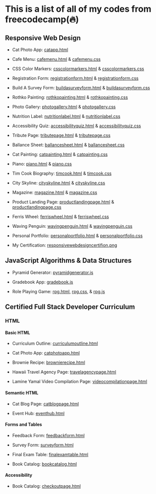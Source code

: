 <h1>This is a list of all of my codes from freecodecamp(🔥)</h1>

<h2>Responsive Web Design</h2>

- Cat Photo App: <a href="https://github.com/bcflores11/free.code.camp/blob/main/Responsive%20Web%20Design/catapp.html">catapp.html</a>

- Cafe Menu: <a href="https://github.com/bcflores11/free.code.camp/blob/main/Responsive%20Web%20Design/cafemenu.html">cafemenu.html</a> & <a href="https://github.com/bcflores11/free.code.camp/blob/main/Responsive%20Web%20Design/cafemenu.css">cafemenu.css</a>

- CSS Color Markers: <a href="https://github.com/bcflores11/free.code.camp/blob/main/Responsive%20Web%20Design/csscolormarkers.html">csscolormarkers.html</a> & <a href="https://github.com/bcflores11/free.code.camp/blob/main/Responsive%20Web%20Design/csscolormarkers.css">csscolormarkers.css</a>

- Registration Form: <a href="https://github.com/bcflores11/free.code.camp/blob/main/Responsive%20Web%20Design/registrationform.html">registrationform.html</a> & <a href="https://github.com/bcflores11/free.code.camp/blob/main/Responsive%20Web%20Design/registrationform.css">registrationform.css</a>

- Build A Survey Form: <a href="https://github.com/bcflores11/free.code.camp/blob/main/Responsive%20Web%20Design/buildasurveyform.html">buildasurveyform.html</a> & <a href="https://github.com/bcflores11/free.code.camp/blob/main/Responsive%20Web%20Design/buildasurveyform.css">buildasurveyform.css</a>

- Rothko Painting: <a href="https://github.com/bcflores11/free.code.camp/blob/main/Responsive%20Web%20Design/rothkopainting.html">rothkopainting.html</a> & <a href="https://github.com/bcflores11/free.code.camp/blob/main/Responsive%20Web%20Design/rothkopainting.css">rothkopainting.css</a>

- Photo Gallery: <a href="https://github.com/bcflores11/free.code.camp/blob/main/Responsive%20Web%20Design/photogallery.html">photogallery.html</a> & <a href="https://github.com/bcflores11/free.code.camp/blob/main/Responsive%20Web%20Design/photogallery.css">photogallery.css</a>

- Nutrition Label: <a href="https://github.com/bcflores11/free.code.camp/blob/main/Responsive%20Web%20Design/nutritionlabel.html">nutritionlabel.html</a> & <a href="https://github.com/bcflores11/free.code.camp/blob/main/Responsive%20Web%20Design/nutritionlabel.css">nutritionlabel.css</a>

- Accessibility Quiz: <a href="https://github.com/bcflores11/free.code.camp/blob/main/Responsive%20Web%20Design/accessibilityquiz.html">accessibilityquiz.html</a> & <a href="https://github.com/bcflores11/free.code.camp/blob/main/Responsive%20Web%20Design/accessibilityquiz.css">accessibilityquiz.css</a>

- Tribute Page: <a href="https://github.com/bcflores11/free.code.camp/blob/main/Responsive%20Web%20Design/tributepage.html">tributepage.html</a> & <a href="https://github.com/bcflores11/free.code.camp/blob/main/Responsive%20Web%20Design/tributepage.css">tributepage.css</a>

- Ballance Sheet: <a href="https://github.com/bcflores11/free.code.camp/blob/main/Responsive%20Web%20Design/ballancesheet.html">ballancesheet.html</a> & <a href="https://github.com/bcflores11/free.code.camp/blob/main/Responsive%20Web%20Design/ballancesheet.css">ballancesheet.css</a>

- Cat Painting: <a href="https://github.com/bcflores11/free.code.camp/blob/main/Responsive%20Web%20Design/catpainting.html">catpainting.html</a> & <a href="https://github.com/bcflores11/free.code.camp/blob/main/Responsive%20Web%20Design/catpainting.css">catpainting.css</a>

- Piano: <a href="https://github.com/bcflores11/free.code.camp/blob/main/Responsive%20Web%20Design/piano.html">piano.html</a> & <a href="https://github.com/bcflores11/free.code.camp/blob/main/Responsive%20Web%20Design/piano.css">piano.css</a>

- Tim Cook Biography: <a href="https://github.com/bcflores11/free.code.camp/blob/main/Responsive%20Web%20Design/timcook.html">timcook.html</a> & <a href="https://github.com/bcflores11/free.code.camp/blob/main/Responsive%20Web%20Design/timcook.css">timcook.css</a>

- City Skyline: <a href="https://github.com/bcflores11/free.code.camp/blob/main/Responsive%20Web%20Design/cityskyline.html">cityskyline.html</a> & <a href="https://github.com/bcflores11/free.code.camp/blob/main/Responsive%20Web%20Design/cityskyline.css">cityskyline.css</a>

- Magazine: <a href="https://github.com/bcflores11/free.code.camp/blob/main/Responsive%20Web%20Design/magazine.html">magazine.html</a> & <a href="https://github.com/bcflores11/free.code.camp/blob/main/Responsive%20Web%20Design/magazine.css">magazine.css</a>

- Product Landing Page: <a href="https://github.com/bcflores11/free.code.camp/blob/main/Responsive%20Web%20Design/productlandingpage.html">productlandingpage.html</a> & <a href="https://github.com/bcflores11/free.code.camp/blob/main/Responsive%20Web%20Design/productlandingpage.css">productlandingpage.css</a>

- Ferris Wheel: <a href="https://github.com/bcflores11/free.code.camp/blob/main/Responsive%20Web%20Design/ferriswheel.html">ferriswheel.html</a> & <a href="https://github.com/bcflores11/free.code.camp/blob/main/Responsive%20Web%20Design/ferriswheel.css">ferriswheel.css</a>

- Waving Penguin: <a href="https://github.com/bcflores11/free.code.camp/blob/main/Responsive%20Web%20Design/wavingpenguin.html">wavingpenguin.html</a> & <a href="https://github.com/bcflores11/free.code.camp/blob/main/Responsive%20Web%20Design/wavingpenguin.css">wavingpenguin.css</a>

- Personal Portfolio: <a href="https://github.com/bcflores11/free.code.camp/blob/main/Responsive%20Web%20Design/personalportfolio.html">personalportfolio.html</a> & <a href="https://github.com/bcflores11/free.code.camp/blob/main/Responsive%20Web%20Design/personalportfolio.css">personalportfolio.css</a>

- My Certification: <a href="https://github.com/bcflores11/free.code.camp/blob/main/Responsive%20Web%20Design/responsivewebdesigncertifion.png">responsivewebdesigncertifion.png</a>

<h2>JavaScript Algorithms & Data Structures</h2>

- Pyramid Generator: <a href="https://github.com/bcflores11/free.code.camp/blob/main/JavaScript%20Algorithms%20%26%20Data%20Structures/pyramidgenerator.js">pyramidgenerator.js</a>

- Gradebook App: <a href="https://github.com/bcflores11/free.code.camp/blob/main/JavaScript%20Algorithms%20%26%20Data%20Structures/gradebook.js">gradebook.js</a>

- Role Playing Game: <a href="https://github.com/bcflores11/free.code.camp/blob/main/JavaScript%20Algorithms%20%26%20Data%20Structures/rpg.html">rpg.html</a>, <a href="https://github.com/bcflores11/free.code.camp/blob/main/JavaScript%20Algorithms%20%26%20Data%20Structures/rpg.css">rpg.css</a>, & <a href="https://github.com/bcflores11/free.code.camp/blob/main/JavaScript%20Algorithms%20%26%20Data%20Structures/rpg.js">rpg.js</a>

<h2>Certified Full Stack Developer Curriculum</h2>

<h3>HTML</h3>

<h4>Basic HTML</h4>

- Curriculum Outline: <a href="https://github.com/bcflores11/free.code.camp/blob/main/Certified%20Full%20Stack%20Developer%20Curriculum/curriculumoutline.html">curriculumoutline.html</a>

- Cat Photo App: <a href="https://github.com/bcflores11/free.code.camp/blob/main/Certified%20Full%20Stack%20Developer%20Curriculum/catphotoapp.html">catphotoapp.html</a>

- Brownie Recipe: <a href="https://github.com/bcflores11/free.code.camp/blob/main/Certified%20Full%20Stack%20Developer%20Curriculum/brownierecipe.html">brownierecipe.html</a>

- Hawaii Travel Agency Page: <a href="https://github.com/bcflores11/free.code.camp/blob/main/Certified%20Full%20Stack%20Developer%20Curriculum/travelagencypage.html">travelagencypage.html</a>

- Lamine Yamal Video Compilation Page: <a href="https://github.com/bcflores11/free.code.camp/blob/main/Certified%20Full%20Stack%20Developer%20Curriculum/videocompilationpage.html">videocompilationpage.html</a>

<h4>Semantic HTML</h4>

- Cat Blog Page: <a href="https://github.com/bcflores11/free.code.camp/blob/main/Certified%20Full%20Stack%20Developer%20Curriculum/catblogpage.html">catblogpage.html</a>

- Event Hub: <a href="https://github.com/bcflores11/free.code.camp/blob/main/Certified%20Full%20Stack%20Developer%20Curriculum/eventhub.html">eventhub.html</a>

<h4>Forms and Tables</h4>

- Feedback Form: <a href="https://github.com/bcflores11/free.code.camp/blob/main/Certified%20Full%20Stack%20Developer%20Curriculum/feedbackform.html">feedbackform.html</a>

- Survey Form: <a href="https://github.com/bcflores11/free.code.camp/blob/main/Certified%20Full%20Stack%20Developer%20Curriculum/surveyform.html">surveyform.html</a>

- Final Exam Table: <a href="https://github.com/bcflores11/free.code.camp/blob/main/Certified%20Full%20Stack%20Developer%20Curriculum/finalexamtable.html">finalexamtable.html</a>

- Book Catalog: <a href="https://github.com/bcflores11/free.code.camp/blob/main/Certified%20Full%20Stack%20Developer%20Curriculum/bookcatalog.html">bookcatalog.html</a>

<h4>Accessibility</h4>

- Book Catalog: <a href="https://github.com/bcflores11/free.code.camp/blob/main/Certified%20Full%20Stack%20Developer%20Curriculum/checkoutpage.html">checkoutpage.html</a>
